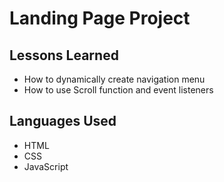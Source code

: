 # Landing Page Project

## Lessons Learned

* How to dynamically create navigation menu </br>
* How to use Scroll function and event listeners

## Languages Used

* HTML </br>
* CSS  </br>
* JavaScript

